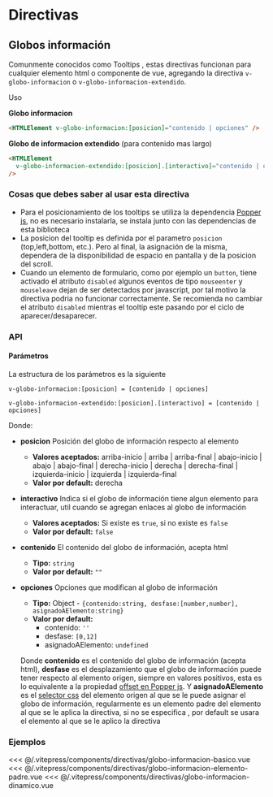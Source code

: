 <script setup>
import EjemploGloboInformacionBasico from "../../.vitepress/components/directivas/globo-informacion-basico.vue";
import EjemploGloboInformacionElementoPadre from "../../.vitepress/components/directivas/globo-informacion-elemento-padre.vue";
import EjemploGloboInformacionDinamico from "../../.vitepress/components/directivas/globo-informacion-dinamico.vue";
</script>

# Directivas

<section id="globos-informacion">

## Globos información

Comunmente conocidos como Tooltips , estas directivas funcionan para cualquier elemento html o componente de vue, agregando la directiva `v-globo-informacion` o `v-globo-informacion-extendido`.

Uso

**Globo informacion**

```html
<HTMLElement v-globo-informacion:[posicion]="contenido | opciones" />
```

**Globo de informacion extendido** (para contenido mas largo)

```html
<HTMLElement
  v-globo-informacion-extendido:[posicion].[interactivo]="contenido | opciones"
/>
```

### Cosas que debes saber al usar esta directiva

- Para el posicionamiento de los tooltips se utiliza la dependencia [Popper js](https://www.npmjs.com/package/@popperjs/core), no es necesario instalarla, se instala junto con las dependencias de esta biblioteca
- La posicion del tooltip es definida por el parametro `posicion` (top,left,bottom, etc.). Pero al final, la asignación de la misma, dependera de la disponibilidad de espacio en pantalla y de la posicion del scroll.
- Cuando un elemento de formulario, como por ejemplo un `button`, tiene activado el atributo `disabled` algunos eventos de tipo `mouseenter` y `mouseleave` dejan de ser detectados por javascript, por tal motivo la directiva podria no funcionar correctamente. Se recomienda no cambiar el atributo `disabled` mientras el tooltip este pasando por el ciclo de aparecer/desaparecer.

### API

#### Parámetros

La estructura de los parámetros es la siguiente

```
v-globo-informacion:[posicion] = [contenido | opciones]

v-globo-informacion-extendido:[posicion].[interactivo] = [contenido | opciones]
```

Donde:

- **posicion** Posición del globo de información respecto al elemento

  - **Valores aceptados:** arriba-inicio | arriba | arriba-final | abajo-inicio | abajo | abajo-final | derecha-inicio | derecha | derecha-final | izquierda-inicio | izquierda | izquierda-final
  - **Valor por default:** derecha

- **interactivo** Indica si el globo de información tiene algun elemento para interactuar, util cuando se agregan enlaces al globo de información

  - **Valores aceptados:** Si existe es `true`, si no existe es `false`
  - **Valor por default:** `false`

- **contenido** El contenido del globo de información, acepta html

  - **Tipo:** `string`
  - **Valor por default:** `""`

- **opciones** Opciones que modifican al globo de información

  - **Tipo:** Object - `{contenido:string, desfase:[number,number], asignadoAElemento:string}`
  - **Valor por default:**
    - contenido: `''`
    - desfase: `[0,12]`
    - asignadoAElemento: `undefined`

  Donde **contenido** es el contenido del globo de información (acepta html), **desfase** es el desplazamiento que el globo de información puede tener respecto al elemento origen, siempre en valores positivos, esta es lo equivalente a la propiedad [offset en Popper js](https://popper.js.org/docs/v2/modifiers/offset/). Y **asignadoAElemento** es el [selector css](https://developer.mozilla.org/en-US/docs/Learn/CSS/Building_blocks/Selectors) del elemento origen al que se le puede asignar el globo de información, regularmente es un elemento padre del elemento al que se le aplica la directiva, si no se especifica , por default se usara el elemento al que se le aplico la directiva

### Ejemplos

<!-- <utils-ejemplo-doc ruta="directivas/globo-informacion-basico.vue"/> -->
<EjemploGloboInformacionBasico />
<<< @/.vitepress/components/directivas/globo-informacion-basico.vue

<!-- <utils-ejemplo-doc ruta="directivas/globo-informacion-elemento-padre.vue"/> -->
<EjemploGloboInformacionElementoPadre />
<<< @/.vitepress/components/directivas/globo-informacion-elemento-padre.vue

<!-- <utils-ejemplo-doc ruta="directivas/globo-informacion-dinamico.vue"/> -->
<EjemploGloboInformacionDinamico />
<<< @/.vitepress/components/directivas/globo-informacion-dinamico.vue

</section>
